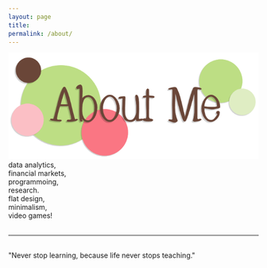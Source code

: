 ```yaml
---
layout: page
title:
permalink: /about/
---
```


<img class="col one right" src="/img/me.png">

<br/>
data analytics,<br/> 
financial markets,<br/> 
programmoing,<br/>
research.<br/>
flat design,<br/>
minimalism,<br/>
video games!<br/>
<br/>
<hr/>
<br/>
<span class="contacticon center">
	<a href="mailto:wilsonliaows@gmail.com"><i class="fa fa-envelope-square"></i></a>
	<a href="https://www.linkedin.com/in/wilsonliaows/" target="_blank"><i class="fa fa-linkedin-square"></i></a>
</span>

<div class="col three caption">
	"Never stop learning, because life never stops teaching."
</div>

